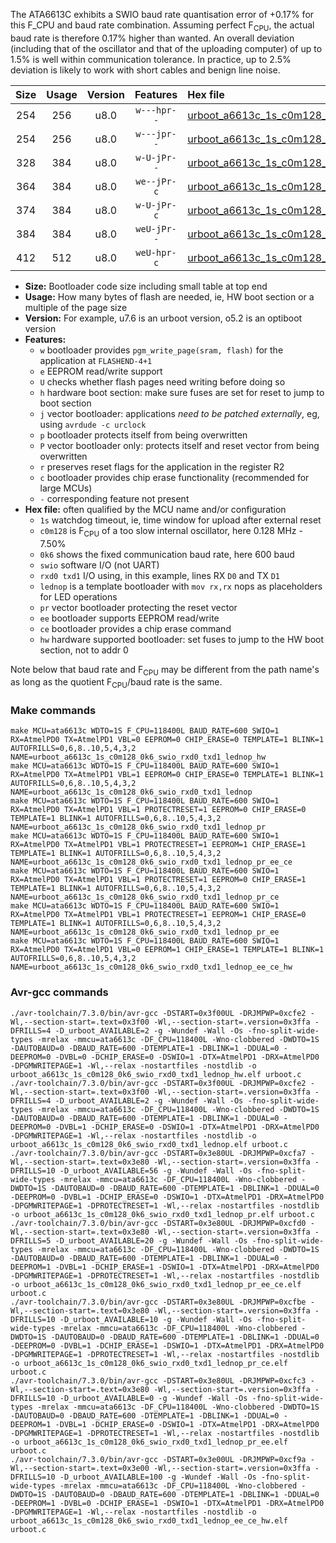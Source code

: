 The ATA6613C exhibits a SWIO baud rate quantisation error of +0.17% for this F_CPU and baud rate combination. Assuming perfect F<sub>CPU</sub>, the actual baud rate is therefore 0.17% higher than wanted. An overall deviation (including that of the oscillator and that of the uploading computer) of up to 1.5% is well within communication tolerance. In practice, up to 2.5% deviation is likely to work with short cables and benign line noise.

|Size|Usage|Version|Features|Hex file|
|:-:|:-:|:-:|:-:|:--|
|254|256|u8.0|`w---hpr--`|[urboot_a6613c_1s_c0m128_0k6_swio_rxd0_txd1_lednop_hw.hex](https://raw.githubusercontent.com/stefanrueger/urboot.hex/main/mcus/ata6613c/watchdog_1_s/internal_oscillator_c-7.50%25/%2B0m128000_hz/%2B%2B%2B0k6_baud/uart0_rxd0_txd1/lednop/urboot_a6613c_1s_c0m128_0k6_swio_rxd0_txd1_lednop_hw.hex)|
|254|256|u8.0|`w---jpr--`|[urboot_a6613c_1s_c0m128_0k6_swio_rxd0_txd1_lednop.hex](https://raw.githubusercontent.com/stefanrueger/urboot.hex/main/mcus/ata6613c/watchdog_1_s/internal_oscillator_c-7.50%25/%2B0m128000_hz/%2B%2B%2B0k6_baud/uart0_rxd0_txd1/lednop/urboot_a6613c_1s_c0m128_0k6_swio_rxd0_txd1_lednop.hex)|
|328|384|u8.0|`w-U-jPr--`|[urboot_a6613c_1s_c0m128_0k6_swio_rxd0_txd1_lednop_pr.hex](https://raw.githubusercontent.com/stefanrueger/urboot.hex/main/mcus/ata6613c/watchdog_1_s/internal_oscillator_c-7.50%25/%2B0m128000_hz/%2B%2B%2B0k6_baud/uart0_rxd0_txd1/lednop/urboot_a6613c_1s_c0m128_0k6_swio_rxd0_txd1_lednop_pr.hex)|
|364|384|u8.0|`we--jPr-c`|[urboot_a6613c_1s_c0m128_0k6_swio_rxd0_txd1_lednop_pr_ee_ce.hex](https://raw.githubusercontent.com/stefanrueger/urboot.hex/main/mcus/ata6613c/watchdog_1_s/internal_oscillator_c-7.50%25/%2B0m128000_hz/%2B%2B%2B0k6_baud/uart0_rxd0_txd1/lednop/urboot_a6613c_1s_c0m128_0k6_swio_rxd0_txd1_lednop_pr_ee_ce.hex)|
|374|384|u8.0|`w-U-jPr-c`|[urboot_a6613c_1s_c0m128_0k6_swio_rxd0_txd1_lednop_pr_ce.hex](https://raw.githubusercontent.com/stefanrueger/urboot.hex/main/mcus/ata6613c/watchdog_1_s/internal_oscillator_c-7.50%25/%2B0m128000_hz/%2B%2B%2B0k6_baud/uart0_rxd0_txd1/lednop/urboot_a6613c_1s_c0m128_0k6_swio_rxd0_txd1_lednop_pr_ce.hex)|
|384|384|u8.0|`weU-jPr--`|[urboot_a6613c_1s_c0m128_0k6_swio_rxd0_txd1_lednop_pr_ee.hex](https://raw.githubusercontent.com/stefanrueger/urboot.hex/main/mcus/ata6613c/watchdog_1_s/internal_oscillator_c-7.50%25/%2B0m128000_hz/%2B%2B%2B0k6_baud/uart0_rxd0_txd1/lednop/urboot_a6613c_1s_c0m128_0k6_swio_rxd0_txd1_lednop_pr_ee.hex)|
|412|512|u8.0|`weU-hpr-c`|[urboot_a6613c_1s_c0m128_0k6_swio_rxd0_txd1_lednop_ee_ce_hw.hex](https://raw.githubusercontent.com/stefanrueger/urboot.hex/main/mcus/ata6613c/watchdog_1_s/internal_oscillator_c-7.50%25/%2B0m128000_hz/%2B%2B%2B0k6_baud/uart0_rxd0_txd1/lednop/urboot_a6613c_1s_c0m128_0k6_swio_rxd0_txd1_lednop_ee_ce_hw.hex)|

- **Size:** Bootloader code size including small table at top end
- **Usage:** How many bytes of flash are needed, ie, HW boot section or a multiple of the page size
- **Version:** For example, u7.6 is an urboot version, o5.2 is an optiboot version
- **Features:**
  + `w` bootloader provides `pgm_write_page(sram, flash)` for the application at `FLASHEND-4+1`
  + `e` EEPROM read/write support
  + `U` checks whether flash pages need writing before doing so
  + `h` hardware boot section: make sure fuses are set for reset to jump to boot section
  + `j` vector bootloader: applications *need to be patched externally*, eg, using `avrdude -c urclock`
  + `p` bootloader protects itself from being overwritten
  + `P` vector bootloader only: protects itself and reset vector from being overwritten
  + `r` preserves reset flags for the application in the register R2
  + `c` bootloader provides chip erase functionality (recommended for large MCUs)
  + `-` corresponding feature not present
- **Hex file:** often qualified by the MCU name and/or configuration
  + `1s` watchdog timeout, ie, time window for upload after external reset
  + `c0m128` is F<sub>CPU</sub> of a too slow internal oscillator, here 0.128 MHz - 7.50%
  + `0k6` shows the fixed communication baud rate, here 600 baud
  + `swio` software I/O (not UART)
  + `rxd0 txd1` I/O using, in this example, lines RX `D0` and TX `D1`
  + `lednop` is a template bootloader with `mov rx,rx` nops as placeholders for LED operations
  + `pr` vector bootloader protecting the reset vector
  + `ee` bootloader supports EEPROM read/write
  + `ce` bootloader provides a chip erase command
  + `hw` hardware supported bootloader: set fuses to jump to the HW boot section, not to addr 0


Note below that baud rate and F<sub>CPU</sub> may be different from the path name's as long as the quotient F<sub>CPU</sub>/baud rate is the same.

### Make commands
```
make MCU=ata6613c WDTO=1S F_CPU=118400L BAUD_RATE=600 SWIO=1 RX=AtmelPD0 TX=AtmelPD1 VBL=0 EEPROM=0 CHIP_ERASE=0 TEMPLATE=1 BLINK=1 AUTOFRILLS=0,6,8..10,5,4,3,2 NAME=urboot_a6613c_1s_c0m128_0k6_swio_rxd0_txd1_lednop_hw
make MCU=ata6613c WDTO=1S F_CPU=118400L BAUD_RATE=600 SWIO=1 RX=AtmelPD0 TX=AtmelPD1 VBL=1 EEPROM=0 CHIP_ERASE=0 TEMPLATE=1 BLINK=1 AUTOFRILLS=0,6,8..10,5,4,3,2 NAME=urboot_a6613c_1s_c0m128_0k6_swio_rxd0_txd1_lednop
make MCU=ata6613c WDTO=1S F_CPU=118400L BAUD_RATE=600 SWIO=1 RX=AtmelPD0 TX=AtmelPD1 VBL=1 PROTECTRESET=1 EEPROM=0 CHIP_ERASE=0 TEMPLATE=1 BLINK=1 AUTOFRILLS=0,6,8..10,5,4,3,2 NAME=urboot_a6613c_1s_c0m128_0k6_swio_rxd0_txd1_lednop_pr
make MCU=ata6613c WDTO=1S F_CPU=118400L BAUD_RATE=600 SWIO=1 RX=AtmelPD0 TX=AtmelPD1 VBL=1 PROTECTRESET=1 EEPROM=1 CHIP_ERASE=1 TEMPLATE=1 BLINK=1 AUTOFRILLS=0,6,8..10,5,4,3,2 NAME=urboot_a6613c_1s_c0m128_0k6_swio_rxd0_txd1_lednop_pr_ee_ce
make MCU=ata6613c WDTO=1S F_CPU=118400L BAUD_RATE=600 SWIO=1 RX=AtmelPD0 TX=AtmelPD1 VBL=1 PROTECTRESET=1 EEPROM=0 CHIP_ERASE=1 TEMPLATE=1 BLINK=1 AUTOFRILLS=0,6,8..10,5,4,3,2 NAME=urboot_a6613c_1s_c0m128_0k6_swio_rxd0_txd1_lednop_pr_ce
make MCU=ata6613c WDTO=1S F_CPU=118400L BAUD_RATE=600 SWIO=1 RX=AtmelPD0 TX=AtmelPD1 VBL=1 PROTECTRESET=1 EEPROM=1 CHIP_ERASE=0 TEMPLATE=1 BLINK=1 AUTOFRILLS=0,6,8..10,5,4,3,2 NAME=urboot_a6613c_1s_c0m128_0k6_swio_rxd0_txd1_lednop_pr_ee
make MCU=ata6613c WDTO=1S F_CPU=118400L BAUD_RATE=600 SWIO=1 RX=AtmelPD0 TX=AtmelPD1 VBL=0 EEPROM=1 CHIP_ERASE=1 TEMPLATE=1 BLINK=1 AUTOFRILLS=0,6,8..10,5,4,3,2 NAME=urboot_a6613c_1s_c0m128_0k6_swio_rxd0_txd1_lednop_ee_ce_hw
```

### Avr-gcc commands
```
./avr-toolchain/7.3.0/bin/avr-gcc -DSTART=0x3f00UL -DRJMPWP=0xcfe2 -Wl,--section-start=.text=0x3f00 -Wl,--section-start=.version=0x3ffa -DFRILLS=4 -D_urboot_AVAILABLE=2 -g -Wundef -Wall -Os -fno-split-wide-types -mrelax -mmcu=ata6613c -DF_CPU=118400L -Wno-clobbered -DWDTO=1S -DAUTOBAUD=0 -DBAUD_RATE=600 -DTEMPLATE=1 -DBLINK=1 -DDUAL=0 -DEEPROM=0 -DVBL=0 -DCHIP_ERASE=0 -DSWIO=1 -DTX=AtmelPD1 -DRX=AtmelPD0 -DPGMWRITEPAGE=1 -Wl,--relax -nostartfiles -nostdlib -o urboot_a6613c_1s_c0m128_0k6_swio_rxd0_txd1_lednop_hw.elf urboot.c
./avr-toolchain/7.3.0/bin/avr-gcc -DSTART=0x3f00UL -DRJMPWP=0xcfe2 -Wl,--section-start=.text=0x3f00 -Wl,--section-start=.version=0x3ffa -DFRILLS=4 -D_urboot_AVAILABLE=2 -g -Wundef -Wall -Os -fno-split-wide-types -mrelax -mmcu=ata6613c -DF_CPU=118400L -Wno-clobbered -DWDTO=1S -DAUTOBAUD=0 -DBAUD_RATE=600 -DTEMPLATE=1 -DBLINK=1 -DDUAL=0 -DEEPROM=0 -DVBL=1 -DCHIP_ERASE=0 -DSWIO=1 -DTX=AtmelPD1 -DRX=AtmelPD0 -DPGMWRITEPAGE=1 -Wl,--relax -nostartfiles -nostdlib -o urboot_a6613c_1s_c0m128_0k6_swio_rxd0_txd1_lednop.elf urboot.c
./avr-toolchain/7.3.0/bin/avr-gcc -DSTART=0x3e80UL -DRJMPWP=0xcfa7 -Wl,--section-start=.text=0x3e80 -Wl,--section-start=.version=0x3ffa -DFRILLS=10 -D_urboot_AVAILABLE=56 -g -Wundef -Wall -Os -fno-split-wide-types -mrelax -mmcu=ata6613c -DF_CPU=118400L -Wno-clobbered -DWDTO=1S -DAUTOBAUD=0 -DBAUD_RATE=600 -DTEMPLATE=1 -DBLINK=1 -DDUAL=0 -DEEPROM=0 -DVBL=1 -DCHIP_ERASE=0 -DSWIO=1 -DTX=AtmelPD1 -DRX=AtmelPD0 -DPGMWRITEPAGE=1 -DPROTECTRESET=1 -Wl,--relax -nostartfiles -nostdlib -o urboot_a6613c_1s_c0m128_0k6_swio_rxd0_txd1_lednop_pr.elf urboot.c
./avr-toolchain/7.3.0/bin/avr-gcc -DSTART=0x3e80UL -DRJMPWP=0xcfd0 -Wl,--section-start=.text=0x3e80 -Wl,--section-start=.version=0x3ffa -DFRILLS=5 -D_urboot_AVAILABLE=20 -g -Wundef -Wall -Os -fno-split-wide-types -mrelax -mmcu=ata6613c -DF_CPU=118400L -Wno-clobbered -DWDTO=1S -DAUTOBAUD=0 -DBAUD_RATE=600 -DTEMPLATE=1 -DBLINK=1 -DDUAL=0 -DEEPROM=1 -DVBL=1 -DCHIP_ERASE=1 -DSWIO=1 -DTX=AtmelPD1 -DRX=AtmelPD0 -DPGMWRITEPAGE=1 -DPROTECTRESET=1 -Wl,--relax -nostartfiles -nostdlib -o urboot_a6613c_1s_c0m128_0k6_swio_rxd0_txd1_lednop_pr_ee_ce.elf urboot.c
./avr-toolchain/7.3.0/bin/avr-gcc -DSTART=0x3e80UL -DRJMPWP=0xcfbe -Wl,--section-start=.text=0x3e80 -Wl,--section-start=.version=0x3ffa -DFRILLS=10 -D_urboot_AVAILABLE=10 -g -Wundef -Wall -Os -fno-split-wide-types -mrelax -mmcu=ata6613c -DF_CPU=118400L -Wno-clobbered -DWDTO=1S -DAUTOBAUD=0 -DBAUD_RATE=600 -DTEMPLATE=1 -DBLINK=1 -DDUAL=0 -DEEPROM=0 -DVBL=1 -DCHIP_ERASE=1 -DSWIO=1 -DTX=AtmelPD1 -DRX=AtmelPD0 -DPGMWRITEPAGE=1 -DPROTECTRESET=1 -Wl,--relax -nostartfiles -nostdlib -o urboot_a6613c_1s_c0m128_0k6_swio_rxd0_txd1_lednop_pr_ce.elf urboot.c
./avr-toolchain/7.3.0/bin/avr-gcc -DSTART=0x3e80UL -DRJMPWP=0xcfc3 -Wl,--section-start=.text=0x3e80 -Wl,--section-start=.version=0x3ffa -DFRILLS=10 -D_urboot_AVAILABLE=0 -g -Wundef -Wall -Os -fno-split-wide-types -mrelax -mmcu=ata6613c -DF_CPU=118400L -Wno-clobbered -DWDTO=1S -DAUTOBAUD=0 -DBAUD_RATE=600 -DTEMPLATE=1 -DBLINK=1 -DDUAL=0 -DEEPROM=1 -DVBL=1 -DCHIP_ERASE=0 -DSWIO=1 -DTX=AtmelPD1 -DRX=AtmelPD0 -DPGMWRITEPAGE=1 -DPROTECTRESET=1 -Wl,--relax -nostartfiles -nostdlib -o urboot_a6613c_1s_c0m128_0k6_swio_rxd0_txd1_lednop_pr_ee.elf urboot.c
./avr-toolchain/7.3.0/bin/avr-gcc -DSTART=0x3e00UL -DRJMPWP=0xcf9a -Wl,--section-start=.text=0x3e00 -Wl,--section-start=.version=0x3ffa -DFRILLS=10 -D_urboot_AVAILABLE=100 -g -Wundef -Wall -Os -fno-split-wide-types -mrelax -mmcu=ata6613c -DF_CPU=118400L -Wno-clobbered -DWDTO=1S -DAUTOBAUD=0 -DBAUD_RATE=600 -DTEMPLATE=1 -DBLINK=1 -DDUAL=0 -DEEPROM=1 -DVBL=0 -DCHIP_ERASE=1 -DSWIO=1 -DTX=AtmelPD1 -DRX=AtmelPD0 -DPGMWRITEPAGE=1 -Wl,--relax -nostartfiles -nostdlib -o urboot_a6613c_1s_c0m128_0k6_swio_rxd0_txd1_lednop_ee_ce_hw.elf urboot.c
```

